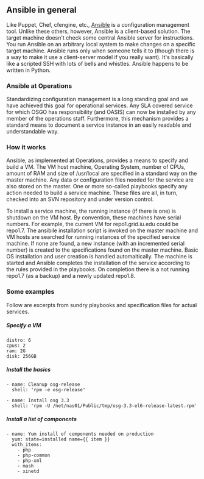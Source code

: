 ## Ansible in general

Like Puppet, Chef, cfengine, etc., [Ansible](https://www.ansible.com/configuration-management)
is a configuration management tool. Unlike these others, however, Ansible is a client-based solution.
The target machine doesn't check some central Ansible server for instructions. You run Ansible on an
arbitrary local system to make changes on a specific target machine. Ansible runs only when someone
tells it to (though there is a way to make it use a client-server model if you really want). It's basically
like a scripted SSH with lots of bells and whistles. Ansible happens to be written in Python.

### Ansible at Operations

Standardizing configuration management is a long standing goal and we have achieved this goal for 
operational services. Any SLA covered service for which OSGO has responsibility (and OASIS)
can now be installed by any member of the operations staff. Furthermore, this mechanism provides
a standard means to document a service instance in an easily readable and understandable way.

### How it works

Ansible, as implemented at Operations, provides a means to specify and build a VM. The VM host
machine, Operating System, number of CPUs, amount of RAM and size of /usr/local are specified
in a standard way on the master machine. Any data or configuration files needed for the service
are also stored on the master. One or more so-called playbooks specify any action needed to 
build a service machine. These files are all, in turn, checked into an SVN repository and under
version control.

To install a service machine, the running instance (if there is one) is shutdown on the VM host.
By convention, these machines have serial numbers. For example, the current VM for repo1.grid.iu.edu
could be repo1.7. The ansibile installation script is invoked on the master machine and VM hosts are
searched for running instances of the specified service machine. If none are found, a new instance
(with an incremented serial number) is created to the specifications found on the master machine.
Basic OS installation and user creation is handled automaitically. The machine is started and Ansible
completes the installation of the service according to the rules provided in the playbooks.
On completion there is a not running repo1.7 (as a backup) and a newly updated repo1.8.

### Some examples

Follow are excerpts from sundry playbooks and specification files for actual services.

##### Specify a VM
```---
distro: 6
cpus: 2
ram: 2G
disk: 256GB
```

##### Install the basics
```
- name: Cleanup osg-release
  shell: 'rpm -e osg-release'

- name: Install osg 3.3
  shell: 'rpm -U /net/nas01/Public/tmp/osg-3.3-el6-release-latest.rpm'
```

##### Install a list of components

```
- name: Yum install of components needed on production
  yum: state=installed name={{ item }}
  with_items:
    - php
    - php-common
    - php-xml
    - mash
    - xinetd
```
